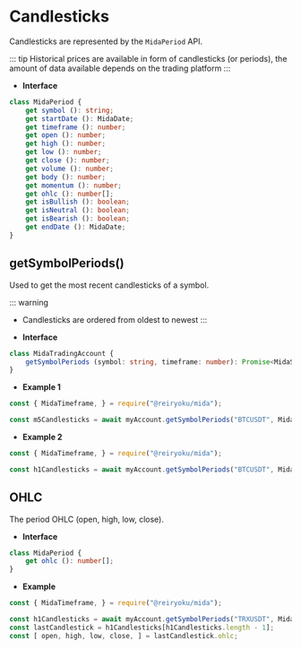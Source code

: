 # Candlesticks
Candlesticks are represented by the `MidaPeriod` API.

::: tip
Historical
prices are available in form of candlesticks (or periods), the amount of
data available depends on the trading platform
:::

- **Interface**
```typescript
class MidaPeriod {
    get symbol (): string;
    get startDate (): MidaDate;
    get timeframe (): number;
    get open (): number;
    get high (): number;
    get low (): number;
    get close (): number;
    get volume (): number;
    get body (): number;
    get momentum (): number;
    get ohlc (): number[];
    get isBullish (): boolean;
    get isNeutral (): boolean;
    get isBearish (): boolean;
    get endDate (): MidaDate;
}
```

## getSymbolPeriods()
Used to get the most recent candlesticks of a symbol.

::: warning
- Candlesticks are ordered from oldest to newest
:::

- **Interface**
```typescript
class MidaTradingAccount {
    getSymbolPeriods (symbol: string, timeframe: number): Promise<MidaSymbolPeriod[]>;
}
```
- **Example 1**
```javascript
const { MidaTimeframe, } = require("@reiryoku/mida");

const m5Candlesticks = await myAccount.getSymbolPeriods("BTCUSDT", MidaTimeframe.M5);
```
- **Example 2**
```javascript
const { MidaTimeframe, } = require("@reiryoku/mida");

const h1Candlesticks = await myAccount.getSymbolPeriods("BTCUSDT", MidaTimeframe.H1);
```

## OHLC
The period OHLC (open, high, low, close).

- **Interface**
```typescript
class MidaPeriod {
    get ohlc (): number[];
}
```
- **Example**
```javascript
const { MidaTimeframe, } = require("@reiryoku/mida");

const h1Candlesticks = await myAccount.getSymbolPeriods("TRXUSDT", MidaTimeframe.H1);
const lastCandlestick = h1Candlesticks[h1Candlesticks.length - 1];
const [ open, high, low, close, ] = lastCandlestick.ohlc;
```
